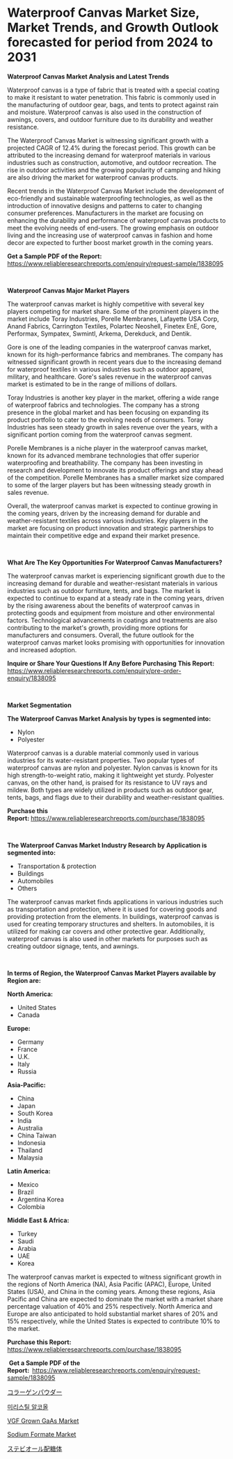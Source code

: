 <p><h1>Waterproof Canvas Market Size, Market Trends, and Growth Outlook forecasted for period from 2024 to 2031</h1></p><p><strong>Waterproof Canvas Market Analysis and Latest Trends</strong></p>
<p><p>Waterproof canvas is a type of fabric that is treated with a special coating to make it resistant to water penetration. This fabric is commonly used in the manufacturing of outdoor gear, bags, and tents to protect against rain and moisture. Waterproof canvas is also used in the construction of awnings, covers, and outdoor furniture due to its durability and weather resistance.</p><p>The Waterproof Canvas Market is witnessing significant growth with a projected CAGR of 12.4% during the forecast period. This growth can be attributed to the increasing demand for waterproof materials in various industries such as construction, automotive, and outdoor recreation. The rise in outdoor activities and the growing popularity of camping and hiking are also driving the market for waterproof canvas products.</p><p>Recent trends in the Waterproof Canvas Market include the development of eco-friendly and sustainable waterproofing technologies, as well as the introduction of innovative designs and patterns to cater to changing consumer preferences. Manufacturers in the market are focusing on enhancing the durability and performance of waterproof canvas products to meet the evolving needs of end-users. The growing emphasis on outdoor living and the increasing use of waterproof canvas in fashion and home decor are expected to further boost market growth in the coming years.</p></p>
<p><strong>Get a Sample PDF of the Report:&nbsp;</strong> <a href="https://www.reliableresearchreports.com/enquiry/request-sample/1838095">https://www.reliableresearchreports.com/enquiry/request-sample/1838095</a></p>
<p>&nbsp;</p>
<p><strong>Waterproof Canvas Major Market Players</strong></p>
<p><p>The waterproof canvas market is highly competitive with several key players competing for market share. Some of the prominent players in the market include Toray Industries, Porelle Membranes, Lafayette USA Corp, Anand Fabrics, Carrington Textiles, Polartec Neoshell, Finetex EnE, Gore, Performax, Sympatex, Swmintl, Arkema, Derekduck, and Dentik.</p><p>Gore is one of the leading companies in the waterproof canvas market, known for its high-performance fabrics and membranes. The company has witnessed significant growth in recent years due to the increasing demand for waterproof textiles in various industries such as outdoor apparel, military, and healthcare. Gore's sales revenue in the waterproof canvas market is estimated to be in the range of millions of dollars.</p><p>Toray Industries is another key player in the market, offering a wide range of waterproof fabrics and technologies. The company has a strong presence in the global market and has been focusing on expanding its product portfolio to cater to the evolving needs of consumers. Toray Industries has seen steady growth in sales revenue over the years, with a significant portion coming from the waterproof canvas segment.</p><p>Porelle Membranes is a niche player in the waterproof canvas market, known for its advanced membrane technologies that offer superior waterproofing and breathability. The company has been investing in research and development to innovate its product offerings and stay ahead of the competition. Porelle Membranes has a smaller market size compared to some of the larger players but has been witnessing steady growth in sales revenue. </p><p>Overall, the waterproof canvas market is expected to continue growing in the coming years, driven by the increasing demand for durable and weather-resistant textiles across various industries. Key players in the market are focusing on product innovation and strategic partnerships to maintain their competitive edge and expand their market presence.</p></p>
<p>&nbsp;</p>
<p><strong>What Are The Key Opportunities For Waterproof Canvas Manufacturers?</strong></p>
<p><p>The waterproof canvas market is experiencing significant growth due to the increasing demand for durable and weather-resistant materials in various industries such as outdoor furniture, tents, and bags. The market is expected to continue to expand at a steady rate in the coming years, driven by the rising awareness about the benefits of waterproof canvas in protecting goods and equipment from moisture and other environmental factors. Technological advancements in coatings and treatments are also contributing to the market's growth, providing more options for manufacturers and consumers. Overall, the future outlook for the waterproof canvas market looks promising with opportunities for innovation and increased adoption.</p></p>
<p><strong>Inquire or Share Your Questions If Any Before Purchasing This Report:</strong> <a href="https://www.reliableresearchreports.com/enquiry/pre-order-enquiry/1838095">https://www.reliableresearchreports.com/enquiry/pre-order-enquiry/1838095</a></p>
<p>&nbsp;</p>
<p><strong>Market Segmentation</strong></p>
<p><strong>The Waterproof Canvas Market Analysis by types is segmented into:</strong></p>
<p><ul><li>Nylon</li><li>Polyester</li></ul></p>
<p><p>Waterproof canvas is a durable material commonly used in various industries for its water-resistant properties. Two popular types of waterproof canvas are nylon and polyester. Nylon canvas is known for its high strength-to-weight ratio, making it lightweight yet sturdy. Polyester canvas, on the other hand, is praised for its resistance to UV rays and mildew. Both types are widely utilized in products such as outdoor gear, tents, bags, and flags due to their durability and weather-resistant qualities.</p></p>
<p><strong>Purchase this Report:&nbsp;</strong><a href="https://www.reliableresearchreports.com/purchase/1838095">https://www.reliableresearchreports.com/purchase/1838095</a></p>
<p>&nbsp;</p>
<p><strong>The Waterproof Canvas Market Industry Research by Application is segmented into:</strong></p>
<p><ul><li>Transportation & protection</li><li>Buildings</li><li>Automobiles</li><li>Others</li></ul></p>
<p><p>The waterproof canvas market finds applications in various industries such as transportation and protection, where it is used for covering goods and providing protection from the elements. In buildings, waterproof canvas is used for creating temporary structures and shelters. In automobiles, it is utilized for making car covers and other protective gear. Additionally, waterproof canvas is also used in other markets for purposes such as creating outdoor signage, tents, and awnings.</p></p>
<p>&nbsp;</p>
<p><strong>In terms of Region, the Waterproof Canvas Market Players available by Region are:</strong></p>
<p>
    <p> <strong> North America: </strong>
        <ul>
            <li>United States</li>
            <li>Canada</li>
        </ul>
        </p> 
    <p> <strong> Europe: </strong>
        <ul>
            <li>Germany</li>
            <li>France</li>
            <li>U.K.</li>
            <li>Italy</li>
            <li>Russia</li>
        </ul>
        </p> 
    <p> <strong> Asia-Pacific: </strong>
        <ul>
            <li>China</li>
            <li>Japan</li>
            <li>South Korea</li>
            <li>India</li>
            <li>Australia</li>
            <li>China Taiwan</li>
            <li>Indonesia</li>
            <li>Thailand</li>
            <li>Malaysia</li>
        </ul>
        </p> 
    <p> <strong> Latin America: </strong>
        <ul>
            <li>Mexico</li>
            <li>Brazil</li>
            <li>Argentina Korea</li>
            <li>Colombia</li>
        </ul>
        </p> 
    <p> <strong> Middle East & Africa: </strong>
        <ul>
            <li>Turkey</li>
            <li>Saudi</li>
            <li>Arabia</li>
            <li>UAE</li>
            <li>Korea</li>
        </ul>
    </p>
    </p>
<p><p>The waterproof canvas market is expected to witness significant growth in the regions of North America (NA), Asia Pacific (APAC), Europe, United States (USA), and China in the coming years. Among these regions, Asia Pacific and China are expected to dominate the market with a market share percentage valuation of 40% and 25% respectively. North America and Europe are also anticipated to hold substantial market shares of 20% and 15% respectively, while the United States is expected to contribute 10% to the market.</p></p>
<p><strong>Purchase this Report: </strong><a href="https://www.reliableresearchreports.com/purchase/1838095">https://www.reliableresearchreports.com/purchase/1838095</a></p>
<p>&nbsp;<strong>Get a Sample PDF of the Report:&nbsp;&nbsp;</strong><a href="https://www.reliableresearchreports.com/enquiry/request-sample/1838095">https://www.reliableresearchreports.com/enquiry/request-sample/1838095</a></p>
<p><strong></strong></p>
<p><p><a href="https://github.com/adcxff01450218/Market-Research-Report-List-1/blob/main/2650701191162.md">コラーゲンパウダー</a></p><p><a href="https://github.com/vsn7qpua81q/Market-Research-Report-List-1/blob/main/5867142191007.md">미리스틸 알코올</a></p><p><a href="https://issuu.com/reportprime-2/docs/vgf-grown-gaas-market-size-2030.pptx">VGF Grown GaAs Market</a></p><p><a href="https://github.com/sonuprakash1/Market-Research-Report-List-1/blob/main/sodium-formate-market.md">Sodium Formate Market</a></p><p><a href="https://github.com/xnljig2898992/Market-Research-Report-List-1/blob/main/2127067191161.md">ステビオール配糖体</a></p></p>